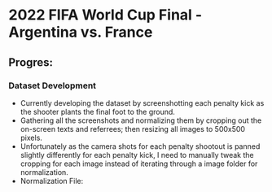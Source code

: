 # 2022 FIFA World Cup Final - Argentina vs. France

## Progres:
### Dataset Development
- Currently developing the dataset by screenshotting each penalty kick as the shooter plants the final foot to the ground.
- Gathering all the screenshots and normalizing them by cropping out the on-screen texts and referrees; then resizing all images to 500x500 pixels.
- Unfortunately as the camera shots for each penalty shootout is panned slightly differently for each penalty kick, I need to manually tweak the cropping for each image instead of iterating through a image folder for normalization.
- Normalization File:
